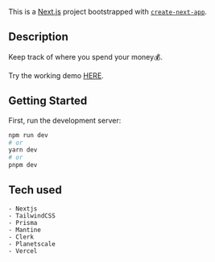 This is a [Next.js](https://nextjs.org/) project bootstrapped with [`create-next-app`](https://github.com/vercel/next.js/tree/canary/packages/create-next-app).

## Description

Keep track of where you spend your money💰.

Try the working demo [HERE](https://dui-expenses-tracker.vercel.app/).

## Getting Started

First, run the development server:

```bash
npm run dev
# or
yarn dev
# or
pnpm dev
```

## Tech used

    - Nextjs
    - TailwindCSS
    - Prisma
    - Mantine
    - Clerk
    - Planetscale
    - Vercel
